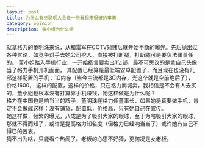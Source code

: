 ```yaml
---
layout: post
title: 为什么有些聪明人会做一些看起来很傻的事情
category: opinion
description: 董小姐为什么呢
---
```

就拿格力的董明珠来说，从和雷军在CCTV对赌后就开始不断的曝光。先后抛出过各种言论，如竞争对手去她公司挖人，直接被打断腿，打断腿可是要负法律责任的。
董小姐踏入手机行业，一开始扬言要卖出1亿部，最不可思议的是拿自己头像当了格力手机开机画面，
其配置已经算是最低端安卓配置了，而且现在也没有几部这样配置的手机：1G内存（当今主流都是3G内存，光这个就是空前绝后了），价格1600，
这样的配置，这样的价格，只在格力商城卖，我相信是不会有人去买的，董小姐也根本没有打算靠手机赚钱，她这样做是为什么呢？  
格力在中国也是响当当的牌子，董明珠在格力任董事长，如果她是真要做手机，肯定不会做成这样：没有铺货，配置低，价格高，只有她自己在宣传。  
她这样做，频繁的曝光，八成是为了吸引大家的眼球，至于为啥吸引大家的眼球，那就不得而知了，或许是提高格力知名度（但格力已经响当当了）或许她有自己不得已的苦衷。  
猜不出为啥，只能看个热闹了。老板的心思不好猜，更何况是女老板。

